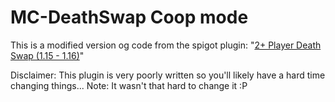 # MC-DeathSwap Coop mode

This is a modified version og code from the spigot plugin: "[2+ Player Death Swap (1.15 - 1.16)](https://www.spigotmc.org/resources/2-player-death-swap-1-15-1-16.79176)"

Disclaimer: This plugin is very poorly written so you'll likely have a hard time changing things...
Note: It wasn't that hard to change it :P
